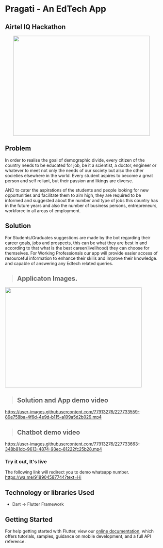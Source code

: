 # Pragati - An EdTech App
## Airtel IQ Hackathon

<p align="center">
  <img width="450px" height="330px" src="https://user-images.githubusercontent.com/91654378/206008194-19b49861-b061-49c0-856a-7f452d81fdce.png"/>
</p>

## Problem 

In order to realise the goal of demographic divide, every citizen of the country needs to be educated for job, be it a scientist, a doctor, engineer or whatever to meet not only the needs of our society but also the other societies elsewhere in the world. Every student aspires to become a great person and self reliant, but their passion and likings are diverse. 

AND to cater the aspirations of the students and people looking for new opportunities and facilitate them to aim high, they are required to be informed and suggested about the number and type of jobs this country has in the future years and also the number of business persons, entrepreneurs, workforce in all areas of employment. 

## Solution

For Students/Graduates suggestions are made by the bot regarding their career goals, jobs and prospects, this can be what they are best in and according to that what is the best career(livelihood) they can choose for themselves.
For Working Professionals our app will provide easier access of resourceful information to enhance their skills and improve their knowledge.
and capable  of answering any Edtech related queries.

  > ## Applicaton Images.
  
  <img width="450px" height="330px" src=" ![4](https://github.com/Marcresi/pragati/assets/101006060/029da282-a041-4fb5-a8db-9b15dc7719ce)"/>
 

  > ## Solution and App demo video
  https://user-images.githubusercontent.com/77913276/227733559-89e758ba-4f6d-4e9d-b115-a109a5d2b029.mp4
  
  > ## Chatbot demo video
  https://user-images.githubusercontent.com/77913276/227733663-348b81dc-9613-4874-93ec-81222fc25b28.mp4

### Try it out, It's live
The following link will redirect you to demo whatsapp number. 
https://wa.me/918904587744?text=Hi

## Technology or libraries Used

- Dart -> Flutter Framework


## Getting Started
For help getting started with Flutter, view our
[online documentation](https://flutter.dev/docs), which offers tutorials,
samples, guidance on mobile development, and a full API reference.


